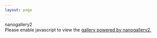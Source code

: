 ```yaml
---
layout: page
---
```

<!-- nanogallery2 portable - http://nano.gallery -->
<div id="ngy2p" data-nanogallery2-portable='{"userID":"114217028995741857032","kind":"google2","album":"6627499423481679393","thumbnailOpenOriginal":true,"thumbnailWidth":"200","thumbnailAlignment":"center"}'>nanogallery2</div>
<script> var st = document.createElement('script'); st.type = 'text/javascript'; st.src = '//nano.gallery/portable.php?k=m&u='+encodeURI(window.location.href); document.getElementsByTagName('head')[0].appendChild(st); </script>
<noscript>Please enable javascript to view the <a href="//nano.gallery">gallery powered by nanogallery2.</a></noscript>
<!-- end nanogallery2 -->